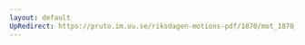 ```yaml
---
layout: default
UpRedirect: https://pruto.im.uu.se/riksdagen-motions-pdf/1870/mot_1870__ak__211/mot_1870__ak__211-002.pdf
---
```

